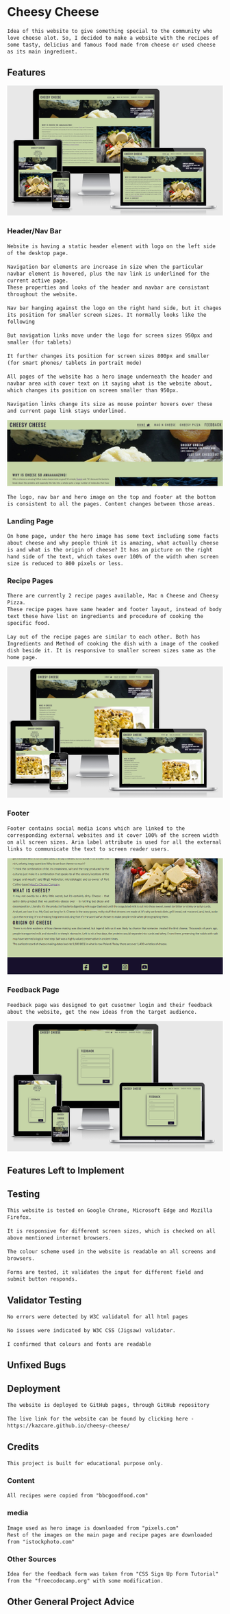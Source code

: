 # Cheesy Cheese
    Idea of this website to give something special to the community who love cheese alot. So, I decided to make a website with the recipes of some tasty, delicius and famous food made from cheese or used cheese as its main ingredient.
## Features

<img src="assets/images/responsive-main.png">

### Header/Nav Bar

    Website is having a static header element with logo on the left side of the desktop page.

    Navigation bar elements are increase in size when the particular navbar element is hovered, plus the nav link is underlined for the current active page.
    These properties and looks of the header and navbar are consistant throughout the website.

    Nav bar hanging against the logo on the right hand side, but it chages its position for smaller screen sizes. It normally looks like the following
    
    But navigation links move under the logo for screen sizes 950px and smaller (for tablets)

    It further changes its position for screen sizes 800px and smaller (for smart phones/ tablets in portrait mode)

    All pages of the website has a hero image underneath the header and navbar area with cover text on it saying what is the website about, which changes its position on screen smaller than 950px.

    Navigation links change its size as mouse pointer hovers over these and current page link stays underlined.
<img src="assets/images/nav-bar-hover.png">



    The logo, nav bar and hero image on the top and footer at the bottom is consistent to all the pages. Content changes between those areas. 

### Landing Page

    On home page, under the hero image has some text including some facts about cheese and why people think it is amazing, what actually cheese is and what is the origin of cheese? It has an picture on the right hand side of the text, which takes over 100% of the width when screen size is reduced to 800 pixels or less.

### Recipe Pages
    There are currently 2 recipe pages available, Mac n Cheese and Cheesy Pizza.
    These recipe pages have same header and footer layout, instead of body text these have list on ingredients and procedure of cooking the specific food.

    Lay out of the recipe pages are similar to each other. Both has Ingredients and Method of cooking the dish with a image of the cooked dish beside it. It is responsive to smaller screen sizes same as the home page.

<img src="assets/images/recipe-page.png">

### Footer

    Footer contains social media icons which are linked to the corresponding external websites and it cover 100% of the screen width on all screen sizes. Aria label attribute is used for all the external links to communicate the text to screen reader users. 

<img src="assets/images/footer.png">

### Feedback Page
    Feedback page was designed to get cusotmer login and their feedback about the website, get the new ideas from the target audience.

<img src="assets/images/feedback.png">

## Features Left to Implement

## Testing
    This website is tested on Google Chrome, Microsoft Edge and Mozilla Firefox.

    It is responsive for different screen sizes, which is checked on all above mentioned internet browsers.

    The colour scheme used in the website is readable on all screens and browsers. 

    Forms are tested, it validates the input for different field and submit button responds.

## Validator Testing

    No errors were detected by W3C validatol for all html pages 

    No issues were indicated by W3C CSS (Jigsaw) validator.

    I confirmed that colours and fonts are readable

## Unfixed Bugs

## Deployment

    The website is deployed to GitHub pages, through GitHub repository

    The live link for the website can be found by clicking here - https://kazcare.github.io/cheesy-cheese/
## Credits
    This project is built for educational purpose only.
    
### Content
    All recipes were copied from "bbcgoodfood.com"
### media

    Image used as hero image is downloaded from "pixels.com"
    Rest of the images on the main page and recipe pages are downloaded from "istockphoto.com"

### Other Sources
    Idea for the feedback form was taken from "CSS Sign Up Form Tutorial" from the "freecodecamp.org" with some modification.
## Other General Project Advice